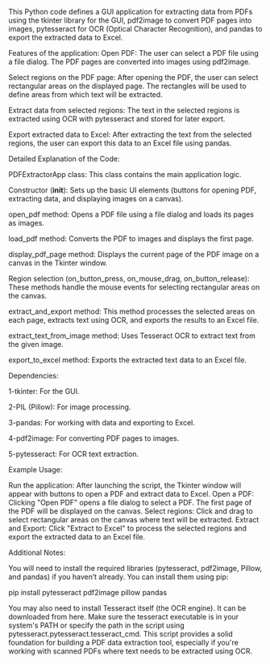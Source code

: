 This Python code defines a GUI application for extracting data from PDFs using the tkinter library for the GUI, pdf2image to convert PDF pages into images, pytesseract for OCR (Optical Character Recognition), and pandas to export the extracted data to Excel.

Features of the application:
Open PDF: The user can select a PDF file using a file dialog. The PDF pages are converted into images using pdf2image.

Select regions on the PDF page: After opening the PDF, the user can select rectangular areas on the displayed page. The rectangles will be used to define areas from which text will be extracted.

Extract data from selected regions: The text in the selected regions is extracted using OCR with pytesseract and stored for later export.

Export extracted data to Excel: After extracting the text from the selected regions, the user can export this data to an Excel file using pandas.



Detailed Explanation of the Code:

PDFExtractorApp class: This class contains the main application logic.

Constructor (__init__): Sets up the basic UI elements (buttons for opening PDF, extracting data, and displaying images on a canvas).

open_pdf method: Opens a PDF file using a file dialog and loads its pages as images.

load_pdf method: Converts the PDF to images and displays the first page.

display_pdf_page method: Displays the current page of the PDF image on a canvas in the Tkinter window.

Region selection (on_button_press, on_mouse_drag, on_button_release): These methods handle the mouse events for selecting rectangular areas on the canvas.

extract_and_export method: This method processes the selected areas on each page, extracts text using OCR, and exports the results to an Excel file.

extract_text_from_image method: Uses Tesseract OCR to extract text from the given image.

export_to_excel method: Exports the extracted text data to an Excel file.



Dependencies:

1-tkinter: For the GUI.

2-PIL (Pillow): For image processing.

3-pandas: For working with data and exporting to Excel.

4-pdf2image: For converting PDF pages to images.

5-pytesseract: For OCR text extraction.



Example Usage:

Run the application: After launching the script, the Tkinter window will appear with buttons to open a PDF and extract data to Excel.
Open a PDF: Clicking "Open PDF" opens a file dialog to select a PDF. The first page of the PDF will be displayed on the canvas.
Select regions: Click and drag to select rectangular areas on the canvas where text will be extracted.
Extract and Export: Click "Extract to Excel" to process the selected regions and export the extracted data to an Excel file.



Additional Notes:

You will need to install the required libraries (pytesseract, pdf2image, Pillow, and pandas) if you haven’t already. You can install them using pip:

pip install pytesseract pdf2image pillow pandas

You may also need to install Tesseract itself (the OCR engine). It can be downloaded from here. Make sure the tesseract executable is in your system's PATH or specify the path in the script using pytesseract.pytesseract.tesseract_cmd.
This script provides a solid foundation for building a PDF data extraction tool, especially if you're working with scanned PDFs where text needs to be extracted using OCR.



